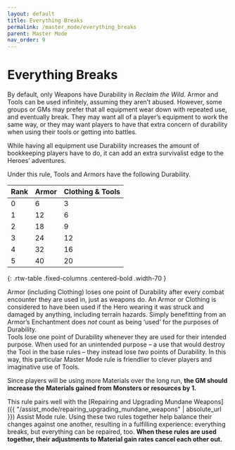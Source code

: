```yaml
---
layout: default
title: Everything Breaks
permalink: /master_mode/everything_breaks
parent: Master Mode
nav_order: 9
---
```


# Everything Breaks

By default, only Weapons have Durability in *Reclaim the Wild*. Armor and Tools can be used infinitely, assuming they aren’t abused. However, some groups or GMs may prefer that all equipment wear down with repeated use, and eventually break. They may want all of a player’s equipment to work the same way, or they may want players to have that extra concern of durability when using their tools or getting into battles.

While having all equipment use Durability increases the amount of bookkeeping players have to do, it can add an extra survivalist edge to the Heroes’ adventures.

Under this rule, Tools and Armors have the following Durability.

| Rank  | Armor | Clothing & Tools |
|-------|-------|------------------|
| 0     | 6     | 3                |
| 1     | 12    | 6                |
| 2     | 18    | 9                |
| 3     | 24    | 12               |
| 4     | 32    | 16               |
| 5     | 40    | 20               |
{: .rtw-table .fixed-columns .centered-bold .width-70 }

Armor (including Clothing) loses one point of Durability after every combat encounter they are used in, just as weapons do. An Armor or Clothing is considered to have been used if the Hero wearing it was struck and damaged by anything, including terrain hazards. Simply benefitting from an Armor’s Enchantment does *not* count as being ‘used’ for the purposes of Durability.  
Tools lose one point of Durability whenever they are used for their intended purpose. When used for an unintended purpose – a use that would destroy the Tool in the base rules – they instead lose *two* points of Durability. In this way, this particular Master Mode rule is friendlier to clever players and imaginative use of Tools.

Since players will be using more Materials over the long run, **the GM should increase the Materials gained from Monsters or resources by 1.**

This rule pairs well with the [Repairing and Upgrading Mundane Weapons]({{ "/assist_mode/repairing_upgrading_mundane_weapons" | absolute_url }}) Assist Mode rule. Using these two rules together help balance their changes against one another, resulting in a fulfilling experience: everything breaks, but everything can be repaired, too. **When these rules are used together, their adjustments to Material gain rates cancel each other out.**
